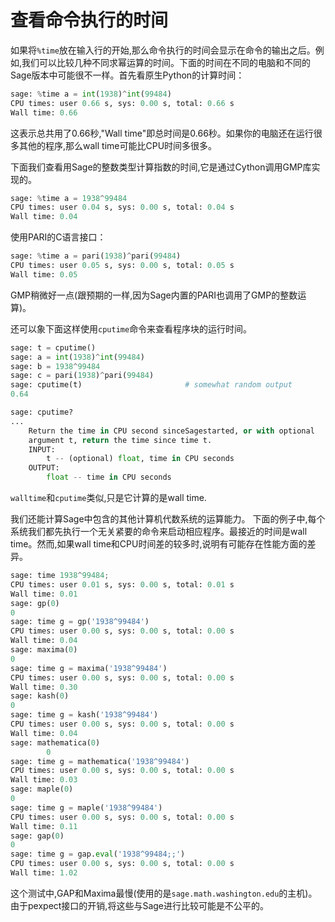 # 查看命令执行的时间

如果将`%time`放在输入行的开始,那么命令执行的时间会显示在命令的输出之后。例如,我们可以比较几种不同求幂运算的时间。下面的时间在不同的电脑和不同的Sage版本中可能很不一样。首先看原生Python的计算时间：
```py
sage: %time a = int(1938)^int(99484)
CPU times: user 0.66 s, sys: 0.00 s, total: 0.66 s
Wall time: 0.66
```

这表示总共用了0.66秒,"Wall time"即总时间是0.66秒。如果你的电脑还在运行很多其他的程序,那么wall time可能比CPU时间多很多。

下面我们查看用Sage的整数类型计算指数的时间,它是通过Cython调用GMP库实现的。
```py
sage: %time a = 1938^99484
CPU times: user 0.04 s, sys: 0.00 s, total: 0.04 s
Wall time: 0.04
```


使用PARI的C语言接口：
```py
sage: %time a = pari(1938)^pari(99484)
CPU times: user 0.05 s, sys: 0.00 s, total: 0.05 s
Wall time: 0.05
```


GMP稍微好一点(跟预期的一样,因为Sage内置的PARI也调用了GMP的整数运算)。

还可以象下面这样使用`cputime`命令来查看程序块的运行时间。
```py
sage: t = cputime()
sage: a = int(1938)^int(99484)
sage: b = 1938^99484
sage: c = pari(1938)^pari(99484)
sage: cputime(t)                       # somewhat random output
0.64
```
                                     
```py
sage: cputime?
...
    Return the time in CPU second sinceSagestarted, or with optional
    argument t, return the time since time t.
    INPUT:
        t -- (optional) float, time in CPU seconds
    OUTPUT:
        float -- time in CPU seconds
```


`walltime`和`cputime`类似,只是它计算的是wall time.

我们还能计算Sage中包含的其他计算机代数系统的运算能力。
下面的例子中,每个系统我们都先执行一个无关紧要的命令来启动相应程序。最接近的时间是wall time。然而,如果wall time和CPU时间差的较多时,说明有可能存在性能方面的差异。
```py
sage: time 1938^99484;
CPU times: user 0.01 s, sys: 0.00 s, total: 0.01 s
Wall time: 0.01
sage: gp(0)
0
sage: time g = gp('1938^99484')
CPU times: user 0.00 s, sys: 0.00 s, total: 0.00 s
Wall time: 0.04
sage: maxima(0)
0
sage: time g = maxima('1938^99484')
CPU times: user 0.00 s, sys: 0.00 s, total: 0.00 s
Wall time: 0.30
sage: kash(0)
0
sage: time g = kash('1938^99484')
CPU times: user 0.00 s, sys: 0.00 s, total: 0.00 s
Wall time: 0.04
sage: mathematica(0)
        0
sage: time g = mathematica('1938^99484')
CPU times: user 0.00 s, sys: 0.00 s, total: 0.00 s
Wall time: 0.03
sage: maple(0)
0
sage: time g = maple('1938^99484')
CPU times: user 0.00 s, sys: 0.00 s, total: 0.00 s
Wall time: 0.11
sage: gap(0)
0
sage: time g = gap.eval('1938^99484;;')
CPU times: user 0.00 s, sys: 0.00 s, total: 0.00 s
Wall time: 1.02
```


这个测试中,GAP和Maxima最慢(使用的是`sage.math.washington.edu`的主机)。 由于pexpect接口的开销,将这些与Sage进行比较可能是不公平的。
